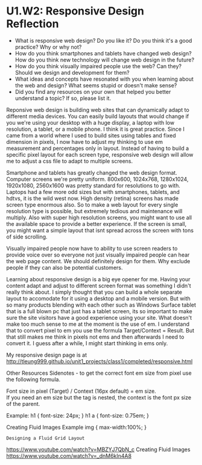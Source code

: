 # U1.W2: Responsive Design Reflection

* What is responsive web design? Do you like it?  Do you think it's a good practice? Why or why not?
* How do you think smartphones and tablets have changed web design? How do you think new technology will change web design in the future?
* How do you think visually impaired people use the web? Can they? Should we design and development for them?
* What ideas and concepts have resonated with you when learning about the web and design? What seems stupid or doesn't make sense?
* Did you find any resources on your own that helped you better understand a topic? If so, please list it.

Reponsive web design is building web sites that can dynamically adapt to different media devices.   You can easily build layouts that would change if you we're using your desktop with a huge display, a laptop with low resolution, a tablet, or a mobile phone.    I think it is great practice.  Since I came from a world where I used to build sites using tables and fixed dimension in pixels, I now have to adjust my thinking to use em measurement and percentages only in layout.   Instead of having to build a specific pixel layout for each screen type, responsive web design will allow me to adjust a css file to adapt to multiple screens.

Smartphone and tablets has greatly changed the web design format.    Computer screens we're pretty uniform.   800x600, 1024x768, 1280x1024, 1920x1080, 2560x1600 was pretty standard for resolutions to go with.   Laptops had a few more odd sizes but with smartphones, tablets, and hdtvs, it is the wild west now.   High density (retina) screens has made screen type enormous also.   So to make a web layout for every single resolution type is possible, but extremely tedious and maintenance will multiply.   Also with super high resolution screens, you might want to use all the available space to provide a better experience.   If the screen is small, you might want a simple layout that isnt spread across the screen with tons of side scrolling.   

Visually impaired people now have to ability to use screen readers to provide voice over so everyone not just visually impaired people can hear the web page content.   We should definitely design for them.  Why exclude people if they can also be potential customers.   

Learning about responsive design is a big eye opener for me. Having your content adapt and adjust to different screen format was something I didn't really think about.  I simply thought that you can build a whole separate layout to accomodate for it using a desktop and a mobile version.   But with so many products blending with each other such as Windows Surface tablet that is a full blown pc that just has a tablet screen, its so important to make sure the site visitors have a good experience using your site.   What doesn't make too much sense to me at the moment is the use of em.   I understand that to convert pixel to em you use the formula Target/Context = Result.   But that still makes me think in pixels not ems and then afterwards I need to convert it.  I guess after a while, I might start thinking in ems only.   

My responsive design page is at http://tleung999.github.io/unit1_projects/class1/completed/responsive.html

Other Resources
Sidenotes - to get the correct font em size from pixel use the following formula.
<p> Font size in pixel (Target) / Context (16px default) = em size.<br>
	If you need an em size but the tag is nested, the context is the font px size of the parent. </p>
	<p>Example:
		h1   { font-size: 24px; }
    h1 a { font-size: 0.75em; }
  </p>

  Creating Fluid Images
  Example 
  img {
  	max-width:100%;
	}

	Designing a Fluid Grid Layout
  https://www.youtube.com/watch?v=MBZYJ7QbN_c
  Creating Fluid Images
  https://www.youtube.com/watch?v=_dnM6kIn4A8

